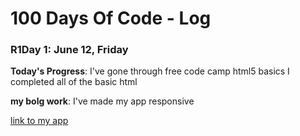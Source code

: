 # 100 Days Of Code - Log

### R1Day 1: June 12, Friday

**Today's Progress**: I've gone through free code camp html5 basics I completed all of the basic html

**my bolg work**: I've made my app responsive

[link to my app](www.prudhvi.codes)



